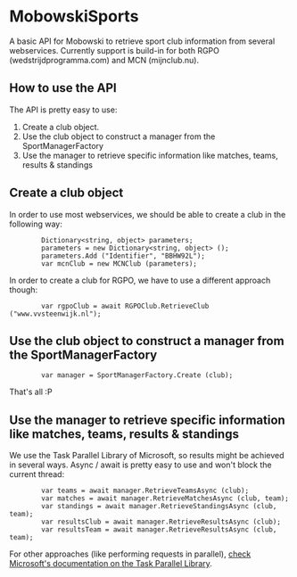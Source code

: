 MobowskiSports
==============

A basic API for Mobowski to retrieve sport club information from several webservices. Currently support is build-in for both RGPO (wedstrijdprogramma.com) and MCN (mijnclub.nu).

How to use the API
------------------

The API is pretty easy to use:
1. Create a club object.
2. Use the club object to construct a manager from the SportManagerFactory
3. Use the manager to retrieve specific information like matches, teams, results & standings

Create a club object
--------------------

In order to use most webservices, we should be able to create a club in the following way:

			Dictionary<string, object> parameters;
			parameters = new Dictionary<string, object> ();
			parameters.Add ("Identifier", "BBHW92L");
			var mcnClub = new MCNClub (parameters);

In order to create a club for RGPO, we have to use a different approach though:

			var rgpoClub = await RGPOClub.RetrieveClub ("www.vvsteenwijk.nl");

Use the club object to construct a manager from the SportManagerFactory
-----------------------------------------------------------------------

			var manager = SportManagerFactory.Create (club);

That's all :P

Use the manager to retrieve specific information like matches, teams, results & standings
-----------------------------------------------------------------------------------------

We use the Task Parallel Library of Microsoft, so results might be achieved in several ways. Async / await is pretty easy to use and won't block the current thread:

			var teams = await manager.RetrieveTeamsAsync (club);
			var matches = await manager.RetrieveMatchesAsync (club, team);
			var standings = await manager.RetrieveStandingsAsync (club, team);
			var resultsClub = await manager.RetrieveResultsAsync (club);
			var resultsTeam = await manager.RetrieveResultsAsync (club, team);

For other approaches (like performing requests in parallel), [check Microsoft's documentation on the Task Parallel Library][0].

[0]: http://msdn.microsoft.com/en-us/library/dd460717(v=vs.110).aspx


